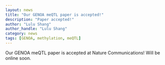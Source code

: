 ```yaml
---
layout: news
title: "Our GENOA meQTL paper is accepted!"
description: "Paper accepted!"
author: "Lulu Shang"
author_handle: "Lulu Shang"
category: news
tags: [GENOA, methylation, meQTL]
---
```


Our GENOA meQTL paper is accepted at Nature Communications! Will be online soon.
